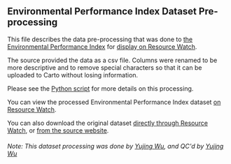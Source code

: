 ## Environmental Performance Index Dataset Pre-processing
This file describes the data pre-processing that was done to [the Environmental Performance Index](https://epi.yale.edu/) for [display on Resource Watch](http://resourcewatch.org/data/explore/faaf0a0f-7475-49f3-bb8b-68edfaad4b77).

The source provided the data as a csv file. Columns were renamed to be more descriptive and to remove special characters so that it can be uploaded to Carto without losing information.

Please see the [Python script](https://github.com/resource-watch/data-pre-processing/blob/master/soc_021_rw1_environmental_performance_index/soc_021_rw1_environmental_performance_index_processing.py) for more details on this processing.

You can view the processed Environmental Performance Index dataset [on Resource Watch](http://resourcewatch.org/data/explore/faaf0a0f-7475-49f3-bb8b-68edfaad4b77).

You can also download the original dataset [directly through Resource Watch](https://wri-public-data.s3.amazonaws.com/resourcewatch/soc_021_rw1_environmental_performance_index.zip), or [from the source website](https://epi.yale.edu/downloads).

###### Note: This dataset processing was done by [Yujing Wu](https://www.wri.org/profile/yujing-wu), and QC'd by [Yujing Wu](https://www.wri.org/profile/yujing-wu)
